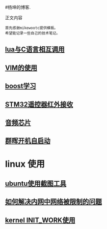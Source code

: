 <!---title:杨坤的博客-->
<!---keywords:xyyangkun, bt1120, audio, audio codec,-->

#杨坤的博客.


正文内容

    首先感谢mikewootc提供模板。
    希望能记录一些自己的技术笔记。

## [lua与C语言相互调用](lua_c_call.html)  
## [VIM的使用](vim_use.html)  
## [boost学习](boost_learn.html)  

## [STM32遥控器红外接收](idr_recv.html)


## [音频芯片](audio_codec.html)

## [群晖开机自启动](syno_autostart.html)
# linux 使用  
## [ubuntu使用截图工具](ubuntu_screenshot.html)
## [如何解决内网中网络被限制的问题](how_to_salve_network_cannot_visit.html)
## [kernel INIT_WORK使用](kernel_INIT_WORK.html)
